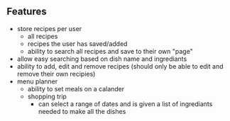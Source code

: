
## Features

- store recipes per user
  - all recipes
  - recipes the user has saved/added
  - ability to search all recipes and save to their own "page"
- allow easy searching based on dish name and ingrediants
- ability to add, edit and remove recipes (should only be able to edit and remove their own recipies)
- menu planner
  - ability to set meals on a calander
  - shopping trip
    - can select a range of dates and is given a list of ingrediants needed to make all the dishes 

